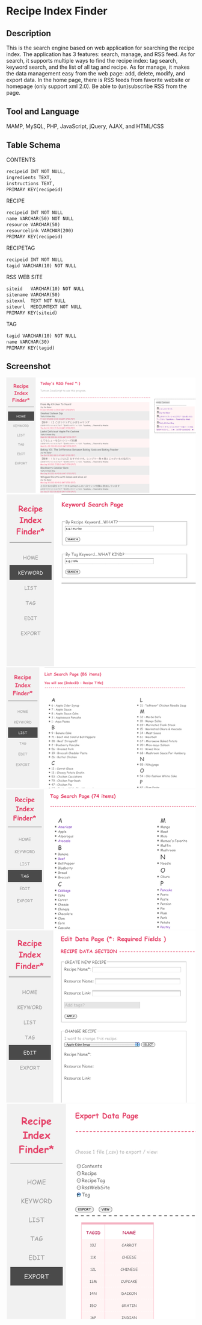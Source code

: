 Recipe Index Finder
=================
Description
--------------
This is the search engine based on web application for searching the recipe index.
The application has 3 features: search, manage, and RSS feed. As for search, it supports multiple ways to find the recipe index: 
tag search, keyword search, and the list of all tag and recipe. As for manage, it makes the data management easy from the web page:
add, delete, modify, and export data. In the home page, there is RSS feeds from favorite website or homepage (only support xml 2.0). 
Be able to (un)subscribe RSS from the page.

Tool and Language
--------------
MAMP, MySQL, PHP, JavaScript, jQuery, AJAX, and HTML/CSS

Table Schema  
--------------
CONTENTS
```
recipeid INT NOT NULL,
ingredients TEXT,
instructions TEXT,
PRIMARY KEY(recipeid)
```
RECIPE
```
recipeid INT NOT NULL
name VARCHAR(50) NOT NULL
resource VARCHAR(50)
resourcelink VARCHAR(200)
PRIMARY KEY(recipeid)
```
RECIPETAG
```
recipeid INT NOT NULL
tagid VARCHAR(10) NOT NULL
```
RSS WEB SITE
```
siteid   VARCHAR(10) NOT NULL
sitename VARCHAR(50) 
sitexml  TEXT NOT NULL
siteurl  MEDIUMTEXT NOT NULL
PRIMARY KEY(siteid)
```
TAG
```
tagid VARCHAR(10) NOT NULL
name VARCHAR(30)
PRIMARY KEY(tagid)
```
Screenshot
--------------
![alt text](./imgs/home.png "HOME")
![alt text](./imgs/keyword.png "KEYWORD")
![alt text](./imgs/list.png "LIST")
![alt text](./imgs/tag.png "TAG")
![alt text](./imgs/edit.png "EDIT")
![alt text](./imgs/export.png "EXPORT")



